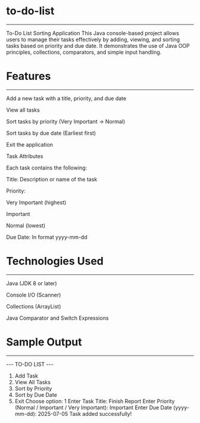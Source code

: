 # to-do-list
-------------
To-Do List Sorting Application
This Java console-based project allows users to manage their tasks effectively by adding, viewing, and sorting tasks based on priority and due date. It demonstrates the use of Java OOP principles, collections, comparators, and simple input handling.

# Features
----------
Add a new task with a title, priority, and due date

View all tasks

Sort tasks by priority (Very Important → Normal)

Sort tasks by due date (Earliest first)

Exit the application

Task Attributes

Each task contains the following:

Title: Description or name of the task

Priority:

Very Important (highest)

Important

Normal (lowest)

Due Date: In format yyyy-mm-dd

# Technologies Used
--------------------
Java (JDK 8 or later)

Console I/O (Scanner)

Collections (ArrayList)

Java Comparator and Switch Expressions
# Sample Output
----------------
--- TO-DO LIST ---
1. Add Task
2. View All Tasks
3. Sort by Priority
4. Sort by Due Date
5. Exit
Choose option: 1
Enter Task Title: Finish Report
Enter Priority (Normal / Important / Very Important): Important
Enter Due Date (yyyy-mm-dd): 2025-07-05
Task added successfully!

